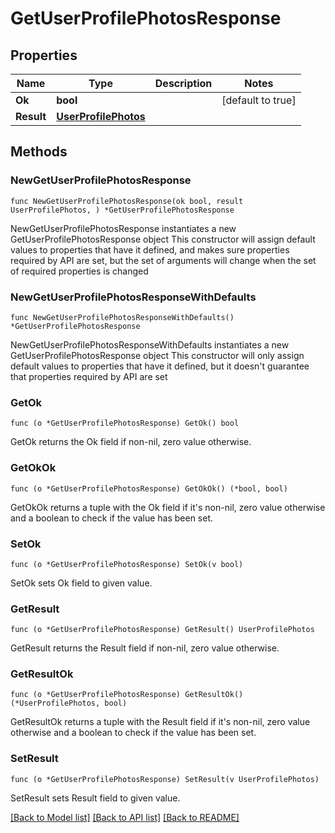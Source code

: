 # GetUserProfilePhotosResponse

## Properties

Name | Type | Description | Notes
------------ | ------------- | ------------- | -------------
**Ok** | **bool** |  | [default to true]
**Result** | [**UserProfilePhotos**](UserProfilePhotos.md) |  | 

## Methods

### NewGetUserProfilePhotosResponse

`func NewGetUserProfilePhotosResponse(ok bool, result UserProfilePhotos, ) *GetUserProfilePhotosResponse`

NewGetUserProfilePhotosResponse instantiates a new GetUserProfilePhotosResponse object
This constructor will assign default values to properties that have it defined,
and makes sure properties required by API are set, but the set of arguments
will change when the set of required properties is changed

### NewGetUserProfilePhotosResponseWithDefaults

`func NewGetUserProfilePhotosResponseWithDefaults() *GetUserProfilePhotosResponse`

NewGetUserProfilePhotosResponseWithDefaults instantiates a new GetUserProfilePhotosResponse object
This constructor will only assign default values to properties that have it defined,
but it doesn't guarantee that properties required by API are set

### GetOk

`func (o *GetUserProfilePhotosResponse) GetOk() bool`

GetOk returns the Ok field if non-nil, zero value otherwise.

### GetOkOk

`func (o *GetUserProfilePhotosResponse) GetOkOk() (*bool, bool)`

GetOkOk returns a tuple with the Ok field if it's non-nil, zero value otherwise
and a boolean to check if the value has been set.

### SetOk

`func (o *GetUserProfilePhotosResponse) SetOk(v bool)`

SetOk sets Ok field to given value.


### GetResult

`func (o *GetUserProfilePhotosResponse) GetResult() UserProfilePhotos`

GetResult returns the Result field if non-nil, zero value otherwise.

### GetResultOk

`func (o *GetUserProfilePhotosResponse) GetResultOk() (*UserProfilePhotos, bool)`

GetResultOk returns a tuple with the Result field if it's non-nil, zero value otherwise
and a boolean to check if the value has been set.

### SetResult

`func (o *GetUserProfilePhotosResponse) SetResult(v UserProfilePhotos)`

SetResult sets Result field to given value.



[[Back to Model list]](../README.md#documentation-for-models) [[Back to API list]](../README.md#documentation-for-api-endpoints) [[Back to README]](../README.md)



